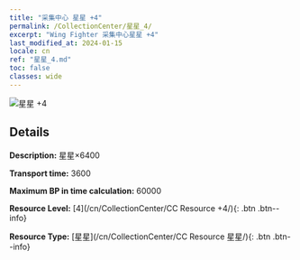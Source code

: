 ```yaml
---
title: "采集中心 星星 +4"
permalink: /CollectionCenter/星星_4/
excerpt: "Wing Fighter 采集中心星星 +4"
last_modified_at: 2024-01-15
locale: cn
ref: "星星_4.md"
toc: false
classes: wide
---
```



![星星 +4](/images/cc/CC_Star_4.png)

## Details

  **Description:** 星星×6400

  **Transport time:** 3600

  **Maximum BP in time calculation:** 60000

  **Resource Level:** [4](/cn/CollectionCenter/CC Resource +4/){: .btn .btn--info}

  **Resource Type:** [星星](/cn/CollectionCenter/CC Resource 星星/){: .btn .btn--info}

